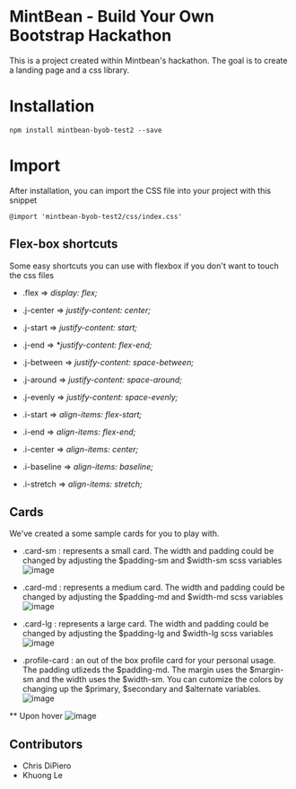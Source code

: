 # MintBean - Build Your Own Bootstrap Hackathon
This is a project created within Mintbean's hackathon. The goal is to create a landing page and a css library.

# Installation
```
npm install mintbean-byob-test2 --save
```
# Import 
After installation, you can import the CSS file into your project with this snippet

```
@import 'mintbean-byob-test2/css/index.css'

```
## Flex-box shortcuts
Some easy shortcuts you can use with flexbox if you don't want to touch the css files
* .flex => *display: flex;*  
* .j-center => *justify-content: center;*  
* .j-start => *justify-content: start;*  
* .j-end => **justify-content: flex-end;*  
* .j-between => *justify-content: space-between;*  
* .j-around => *justify-content: space-around;*  
* .j-evenly => *justify-content: space-evenly;*  
  
* .i-start => *align-items: flex-start;*  
* .i-end => *align-items: flex-end;*  
* .i-center => *align-items: center;*  
* .i-baseline => *align-items: baseline;*  
* .i-stretch => *align-items: stretch;*  



## Cards 
We've created a some sample cards for you to play with.

* .card-sm : represents a small card. The width and padding could be changed by adjusting the $padding-sm and $width-sm scss variables
  ![image]("https://user-images.githubusercontent.com/64132738/111579698-74cda880-8784-11eb-9e14-74f996e10e95.png") 

* .card-md  : represents a medium card. The width and padding could be changed by adjusting the $padding-md and $width-md scss variables
  ![image]("https://user-images.githubusercontent.com/64132738/111579751-9038b380-8784-11eb-9475-05eceb546c06.png")

* .card-lg : represents a large card. The width and padding could be changed by adjusting the $padding-lg and $width-lg scss variables
  ![image]("https://user-images.githubusercontent.com/64132738/111579834-b52d2680-8784-11eb-8aa2-5dedc030f8cd.png")

* .profile-card : an out of the box profile card for your personal usage. The padding utlizeds the $padding-md. The margin uses the $margin-sm and the width uses the $width-sm. You can cutomize the colors by changing up the $primary, $secondary and $alternate variables.
  ![image]("https://user-images.githubusercontent.com/64132738/111579264-b7db4c00-8783-11eb-9e09-5fadf5715e8c.png")

** Upon hover
  ![image]("https://user-images.githubusercontent.com/64132738/111579457-0c7ec700-8784-11eb-9a49-eca185a20609.png")
## Contributors
- Chris DiPiero
- Khuong Le 